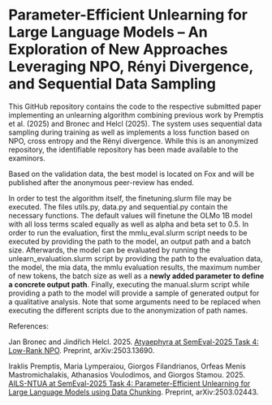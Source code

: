 # Parameter-Efficient Unlearning for Large Language Models – An Exploration of New Approaches Leveraging NPO, Rényi Divergence, and Sequential Data Sampling

This GitHub repository contains the code to the respective submitted paper implementing an unlearning algorithm combining previous work by Premptis et al. (2025) and Bronec and Helcl (2025). The system uses sequential data sampling during training as well as implements a loss function based on NPO, cross entropy and the Rényi divergence. While this is an anonymized repository, the identifiable repository has been made available to the examinors. 

Based on the validation data, the best model is located on Fox and will be published after the anonymous peer-review has ended. 

In order to test the algorithm itself, the finetuning.slurm file may be executed. The files utils.py, data.py and sequential.py contain the necessary functions. The default values will finetune the OLMo 1B model with all loss terms scaled equally as well as alpha and beta set to 0.5. In order to run the evaluation, first the mmlu_eval.slurm script needs to be executed by providing the path to the model, an output path and a batch size. Afterwards, the model can be evaluated by running the unlearn_evaluation.slurm script by providing the path to the evaluation data, the model, the mia data, the mmlu evaluation results, the maximum number of new tokens, the batch size as well as a **newly added parameter to define a concrete output path**. Finally, executing the manual.slurm script while providing a path to the model will provide a sample of generated output for a qualitative analysis.
Note that some arguments need to be replaced when executing the different scripts due to the anonymization of path names.

References:

Jan Bronec and Jindřich Helcl. 2025. [Atyaephyra at SemEval-2025 Task 4: Low-Rank NPO](https://arxiv.org/abs/2503.13690). Preprint, arXiv:2503.13690.

Iraklis Premptis, Maria Lymperaiou, Giorgos Filandrianos, Orfeas Menis Mastromichalakis, Athanasios Voulodimos, and Giorgos Stamou. 2025. [AILS-NTUA at SemEval-2025 Task 4: Parameter-Efficient Unlearning for Large Language Models using Data Chunking](https://arxiv.org/abs/2503.02443). Preprint, arXiv:2503.02443.
